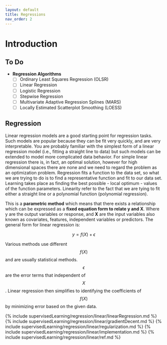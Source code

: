 ```yaml
---
layout: default
title: Regressions
nav_order: 2
---
```


# Introduction

## To Do
- **Regression Algorithms**
	- [ ] Ordinary Least Squares Regression (OLSR)
	- [ ] Linear Regression
	- [ ] Logistic Regression
	- [ ] Stepwise Regression
	- [ ] Multivariate Adaptive Regression Splines (MARS)
	- [ ] Locally Estimated Scatterplot Smoothing (LOESS)

## Regression
Linear regression models are a good starting point for regression tasks. Such models are popular because they can be fit very quickly, and are very interpretable. You are probably familiar with the simplest form of a linear regression model (i.e., fitting a straight line to data) but such models can be extended to model more complicated data behavior.  For simple linear regression there is, in fact, an optimal solution, however for high dimensional spaces there are none and we need to regard the problem as an optimization problem. Regression fits a function to the data set, so what we are trying to do is to find a representative function and fit to our data set. Learning takes place as finding the best possible - local optimum - values of the function parameters. Linearity refer to the fact that we are tying to fit either a straight line or a polynomial function (polynomial regression).

This is a **parametric method** which means that there exists a relationship which can be expressed as a **fixed equation form to relate y and X**.  Where y are the output variables or response, and **X** are the input variables also known as covariates, features, independent variables or predictors.  The general form for linear regression is:

$$ y = f(X) + \epsilon$$

Various methods use different $$f(X)$$ and are usually statistical methods.  $$\epsilon$$ are the error terms that independent of $$X$$.  Linear regression then simplifies to identifying the coefficients of $$f(X)$$ by minimizing error based on the given data.

<!---- Linear Regression-->
{% include supervisedLearning/regression/linear/linearRegression.md %}
{% include supervisedLearning/regression/linear/gradientDecent.md %}
{% include supervisedLearning/regression/linear/regularization.md %}
{% include supervisedLearning/regression/linear/implementation.md %}
{% include supervisedLearning/regression/linear/ref.md %}